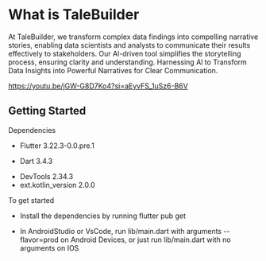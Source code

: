 
# What is TaleBuilder

At TaleBuilder, we transform complex data findings into compelling narrative stories, enabling data scientists and analysts to communicate their results effectively to stakeholders. Our Al-driven tool simplifies the storytelling process, ensuring clarity and understanding.
Harnessing Al to Transform Data Insights into Powerful Narratives for
Clear Communication.

https://youtu.be/jGW-G8D7Ko4?si=aEyvFS_1uSz6-B6V


## **Getting Started**
Dependencies
* Flutter   3.22.3-0.0.pre.1
+ Dart 3.4.3
- DevTools 2.34.3
- ext.kotlin_version 2.0.0

To get started
- Install the dependencies by running flutter pub get
* In AndroidStudio or VsCode, run lib/main.dart with arguments --flavor=prod on Android Devices, or just run lib/main.dart with no arguments on IOS
